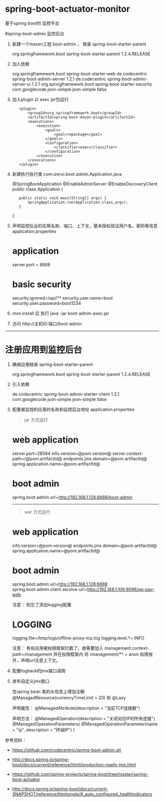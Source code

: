 # spring-boot-actuator-monitor
基于spring boot的 监控平台

#spring-boot-admin 监控后台



1.   新建一个maven工程 boot-admin ， 继承 spring-boot-starter-parent
	

		<parent>
	        <groupId>org.springframework.boot</groupId>
	        <artifactId>spring-boot-starter-parent</artifactId>
	        <version>1.2.4.RELEASE</version>
	    </parent>

2.	 加入依赖


		<dependency>
            <groupId>org.springframework.boot</groupId>
            <artifactId>spring-boot-starter-web</artifactId>
        </dependency>
        <dependency>
            <groupId>de.codecentric</groupId>
            <artifactId>spring-boot-admin-server</artifactId>
            <version>1.2.1</version>
        </dependency>
        <dependency>
            <groupId>de.codecentric</groupId>
            <artifactId>spring-boot-admin-server-ui</artifactId>
            <version>1.2.1</version>
        </dependency>
        <dependency>
            <groupId>org.springframework.boot</groupId>
            <artifactId>spring-boot-starter-security</artifactId>
        </dependency>
        <dependency>
            <groupId>com.googlecode.json-simple</groupId>
            <artifactId>json-simple</artifactId>
            <optional>false</optional>
        </dependency>

3.	 加入plugin 以 exec jar包运行


			<plugin>
                <groupId>org.springframework.boot</groupId>
                <artifactId>spring-boot-maven-plugin</artifactId>
                <executions>
                    <execution>
                        <goals>
                            <goal>repackage</goal>
                        </goals>
                        <configuration>
                            <classifier>exec</classifier>
                        </configuration>
                    </execution>
                </executions>
            </plugin>

4.   新建执行执行类   com.izerui.boot.admin.Application.java


		@SpringBootApplication
		@EnableAdminServer
		@EnableDiscoveryClient
		public class Application {
		
		    public static void main(String[] args) {
		        SpringApplication.run(Application.class,args);
		    }
		}

5.   声明监控后台的应用名称、端口、上下文、基本授权验证用户名、密码等信息  application.properties


		# application
		server.port = 8888
		
		# basic security
		security.ignored=/api/**
		security.user.name=boot
		security.user.password=boot1234


6.  mvn install 后 执行 java -jar boot-admin-exec.jar

7.  访问 http://主机ID:端口/boot-admin



----------


# 注册应用到监控后台

1.   确保应用继承 spring-boot-starter-parent


		<parent>
	        <groupId>org.springframework.boot</groupId>
	        <artifactId>spring-boot-starter-parent</artifactId>
	        <version>1.2.4.RELEASE</version>
	    </parent>

2.   引入依赖


		<dependency>
            <groupId>de.codecentric</groupId>
            <artifactId>spring-boot-admin-starter-client</artifactId>
            <version>1.2.1</version>
        </dependency>
        <dependency>
            <groupId>com.googlecode.json-simple</groupId>
            <artifactId>json-simple</artifactId>
            <optional>false</optional>
        </dependency>

3.   配置被监控的应用的名称和监控后台地址 application.properties

		> jar 方式运行

		# web application
		server.port=28584
		info.version=@pom.version@
		server.context-path=/@pom.artifactId@
		endpoints.jmx.domain=@pom.artifactId@
		spring.application.name=@pom.artifactId@

		# boot admin
		spring.boot.admin.url=http://192.168.1.128:8888/boot-admin

		---------------------------------------------------

		> war 方式运行
		
		# web application
		info.version=@pom.version@
		endpoints.jmx.domain=@pom.artifactId@
		spring.application.name=@pom.artifactId@
		
		# boot admin
		spring.boot.admin.url=http://192.168.1.128:8888
		spring.boot.admin.client.service-url=http://192.168.1.106:8098/qq-pay-web



		注意： 别忘了添加logging配置
		# LOGGING
		logging.file=/tmp/logs/offline-proxy-tcp.log
		logging.level.*= INFO

		注意： 有些应用被权限框架拦截了。故需要加入 
		management.context-path=/management 
		并在权限框架内 将 /management/** = anon 权限放开，声明url注意上下文。
				
				


4.   配置logback的jmx接口调用

		<?xml version="1.0" encoding="UTF-8"?>
		<configuration>
		    <include resource="org/springframework/boot/logging/logback/base.xml"/>
		    <jmxConfigurator/>
		    <logger name="com.izerui" level="DEBUG"/>
		    <root level="INFO">
		        <appender-ref ref="CONSOLE" />
		        <appender-ref ref="FILE" />
		    </root>
		</configuration>

5.   发布自定义jmx接口


		在spring bean 类的头信息上增加注解 @ManagedResource(currencyTimeLimit = 20) 和 @Lazy

		声明属性： @ManagedAttribute(description = "当前TCP连接数")

		声明方法： @ManagedOperation(description = "关闭对应IP的所有连接")
			      @ManagedOperationParameters(
			            @ManagedOperationParameter(name = "ip", description = "终端IP")
			      )



参考资料：

* https://github.com/codecentric/spring-boot-admin.git

* http://docs.spring.io/spring-boot/docs/current/reference/html/production-ready-jmx.html

* https://github.com/spring-projects/spring-boot/tree/master/spring-boot-actuator

* http://docs.spring.io/spring-boot/docs/current-SNAPSHOT/reference/htmlsingle/#_auto_configured_healthindicators
